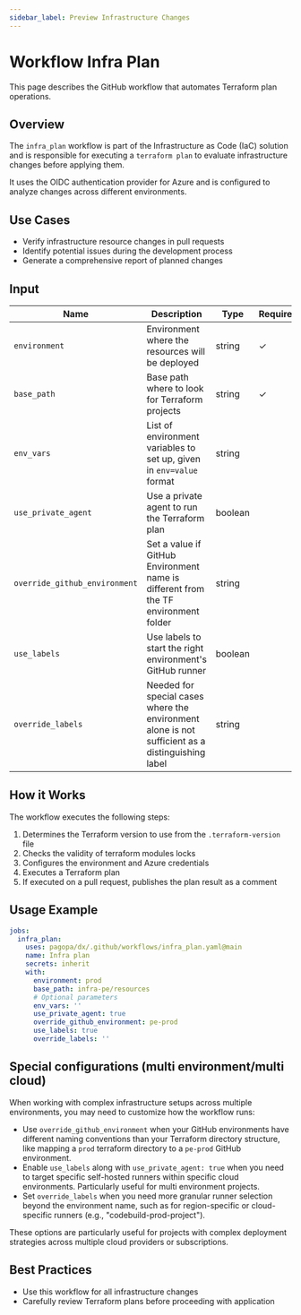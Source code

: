 ```yaml
---
sidebar_label: Preview Infrastructure Changes
---
```


# Workflow Infra Plan

This page describes the GitHub workflow that automates Terraform plan operations.

## Overview

The `infra_plan` workflow is part of the Infrastructure as Code (IaC) solution and is responsible for executing a `terraform plan` to evaluate infrastructure changes before applying them.

It uses the OIDC authentication provider for Azure and is configured to analyze changes across different environments.

## Use Cases

- Verify infrastructure resource changes in pull requests
- Identify potential issues during the development process
- Generate a comprehensive report of planned changes

## Input

| Name | Description | Type | Required | Default |
|------|-------------|------|------------|---------|
| `environment` | Environment where the resources will be deployed | string | ✓ | |
| `base_path` | Base path where to look for Terraform projects | string | ✓ | |
| `env_vars` | List of environment variables to set up, given in `env=value` format | string | | |
| `use_private_agent` | Use a private agent to run the Terraform plan | boolean | | `false` |
| `override_github_environment` | Set a value if GitHub Environment name is different from the TF environment folder | string | | `''` |
| `use_labels` | Use labels to start the right environment's GitHub runner | boolean | | `false` |
| `override_labels` | Needed for special cases where the environment alone is not sufficient as a distinguishing label | string | | `''` |

## How it Works

The workflow executes the following steps:

1. Determines the Terraform version to use from the `.terraform-version` file
2. Checks the validity of terraform modules locks
3. Configures the environment and Azure credentials
4. Executes a Terraform plan
5. If executed on a pull request, publishes the plan result as a comment

## Usage Example

```yaml
jobs:
  infra_plan:
    uses: pagopa/dx/.github/workflows/infra_plan.yaml@main
    name: Infra plan
    secrets: inherit
    with:
      environment: prod
      base_path: infra-pe/resources
      # Optional parameters
      env_vars: ''
      use_private_agent: true
      override_github_environment: pe-prod
      use_labels: true
      override_labels: ''
```

## Special configurations (multi environment/multi cloud)

When working with complex infrastructure setups across multiple environments, you may need to customize how the workflow runs:

- Use `override_github_environment` when your GitHub environments have different naming conventions than your Terraform directory structure, like mapping a `prod` terraform directory to a `pe-prod` GitHub environment.
- Enable `use_labels` along with `use_private_agent: true` when you need to target specific self-hosted runners within specific cloud environments. Particularly useful for multi environment projects.
- Set `override_labels` when you need more granular runner selection beyond the environment name, such as for region-specific or cloud-specific runners (e.g., "codebuild-prod-project").

These options are particularly useful for projects with complex deployment strategies across multiple cloud providers or subscriptions.

## Best Practices

- Use this workflow for all infrastructure changes
- Carefully review Terraform plans before proceeding with application
